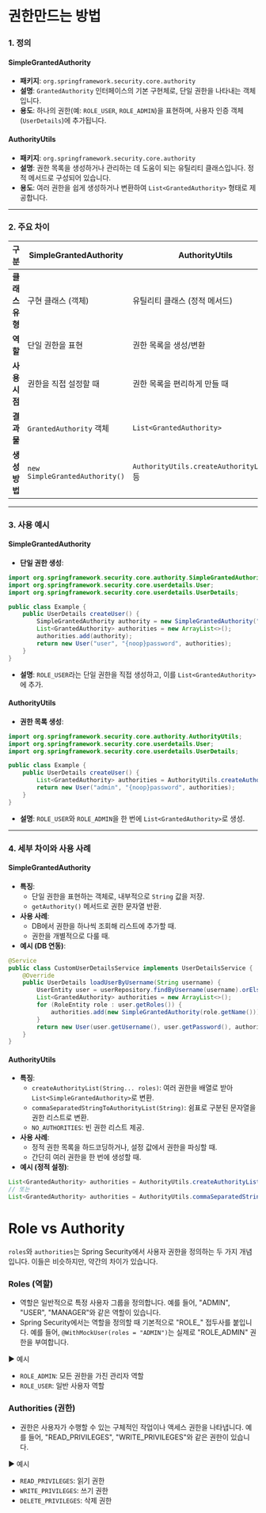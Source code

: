 # 권한만드는 방법
### 1. **정의**
#### **SimpleGrantedAuthority**
- **패키지**: `org.springframework.security.core.authority`
- **설명**: `GrantedAuthority` 인터페이스의 기본 구현체로, 단일 권한을 나타내는 객체입니다.
- **용도**: 하나의 권한(예: `ROLE_USER`, `ROLE_ADMIN`)을 표현하며, 사용자 인증 객체(`UserDetails`)에 추가됩니다.

#### **AuthorityUtils**
- **패키지**: `org.springframework.security.core.authority`
- **설명**: 권한 목록을 생성하거나 관리하는 데 도움이 되는 유틸리티 클래스입니다. 정적 메서드로 구성되어 있습니다.
- **용도**: 여러 권한을 쉽게 생성하거나 변환하여 `List<GrantedAuthority>` 형태로 제공합니다.

---

### 2. **주요 차이**
| **구분**            | **SimpleGrantedAuthority**         | **AuthorityUtils**                 |
|---------------------|------------------------------------|------------------------------------|
| **클래스 유형**     | 구현 클래스 (객체)                  | 유틸리티 클래스 (정적 메서드)      |
| **역할**            | 단일 권한을 표현                    | 권한 목록을 생성/변환              |
| **사용 시점**       | 권한을 직접 설정할 때               | 권한 목록을 편리하게 만들 때        |
| **결과물**          | `GrantedAuthority` 객체            | `List<GrantedAuthority>`           |
| **생성 방법**       | `new SimpleGrantedAuthority()`     | `AuthorityUtils.createAuthorityList()` 등 |

---

### 3. **사용 예시**
#### **SimpleGrantedAuthority**
- **단일 권한 생성**:
```java
import org.springframework.security.core.authority.SimpleGrantedAuthority;
import org.springframework.security.core.userdetails.User;
import org.springframework.security.core.userdetails.UserDetails;

public class Example {
    public UserDetails createUser() {
        SimpleGrantedAuthority authority = new SimpleGrantedAuthority("ROLE_USER");
        List<GrantedAuthority> authorities = new ArrayList<>();
        authorities.add(authority);
        return new User("user", "{noop}password", authorities);
    }
}
```
- **설명**: `ROLE_USER`라는 단일 권한을 직접 생성하고, 이를 `List<GrantedAuthority>`에 추가.

#### **AuthorityUtils**
- **권한 목록 생성**:
```java
import org.springframework.security.core.authority.AuthorityUtils;
import org.springframework.security.core.userdetails.User;
import org.springframework.security.core.userdetails.UserDetails;

public class Example {
    public UserDetails createUser() {
        List<GrantedAuthority> authorities = AuthorityUtils.createAuthorityList("ROLE_USER", "ROLE_ADMIN");
        return new User("admin", "{noop}password", authorities);
    }
}
```
- **설명**: `ROLE_USER`와 `ROLE_ADMIN`을 한 번에 `List<GrantedAuthority>`로 생성.

---

### 4. **세부 차이와 사용 사례**
#### **SimpleGrantedAuthority**
- **특징**:
  - 단일 권한을 표현하는 객체로, 내부적으로 `String` 값을 저장.
  - `getAuthority()` 메서드로 권한 문자열 반환.
- **사용 사례**:
  - DB에서 권한을 하나씩 조회해 리스트에 추가할 때.
  - 권한을 개별적으로 다룰 때.
- **예시 (DB 연동)**:
```java
@Service
public class CustomUserDetailsService implements UserDetailsService {
    @Override
    public UserDetails loadUserByUsername(String username) {
        UserEntity user = userRepository.findByUsername(username).orElseThrow();
        List<GrantedAuthority> authorities = new ArrayList<>();
        for (RoleEntity role : user.getRoles()) {
            authorities.add(new SimpleGrantedAuthority(role.getName()));
        }
        return new User(user.getUsername(), user.getPassword(), authorities);
    }
}
```

#### **AuthorityUtils**
- **특징**:
  - `createAuthorityList(String... roles)`: 여러 권한을 배열로 받아 `List<SimpleGrantedAuthority>`로 변환.
  - `commaSeparatedStringToAuthorityList(String)`: 쉼표로 구분된 문자열을 권한 리스트로 변환.
  - `NO_AUTHORITIES`: 빈 권한 리스트 제공.
- **사용 사례**:
  - 정적 권한 목록을 하드코딩하거나, 설정 값에서 권한을 파싱할 때.
  - 간단히 여러 권한을 한 번에 생성할 때.
- **예시 (정적 설정)**:
```java
List<GrantedAuthority> authorities = AuthorityUtils.createAuthorityList("ROLE_USER", "ROLE_ADMIN");
// 또는
List<GrantedAuthority> authorities = AuthorityUtils.commaSeparatedStringToAuthorityList("ROLE_USER, ROLE_ADMIN");
```

# Role vs Authority
`roles`와 `authorities`는 Spring Security에서 사용자 권한을 정의하는 두 가지 개념입니다. 이들은 비슷하지만, 약간의 차이가 있습니다.

### Roles (역할)
- 역할은 일반적으로 특정 사용자 그룹을 정의합니다. 예를 들어, "ADMIN", "USER", "MANAGER"와 같은 역할이 있습니다.
- Spring Security에서는 역할을 정의할 때 기본적으로 "ROLE_" 접두사를 붙입니다. 예를 들어, `@WithMockUser(roles = "ADMIN")`는 실제로 "ROLE_ADMIN" 권한을 부여합니다.

▶ 예시
- `ROLE_ADMIN`: 모든 권한을 가진 관리자 역할
- `ROLE_USER`: 일반 사용자 역할

### Authorities (권한)
- 권한은 사용자가 수행할 수 있는 구체적인 작업이나 액세스 권한을 나타냅니다. 예를 들어, "READ_PRIVILEGES", "WRITE_PRIVILEGES"와 같은 권한이 있습니다.

▶ 예시
- `READ_PRIVILEGES`: 읽기 권한
- `WRITE_PRIVILEGES`: 쓰기 권한
- `DELETE_PRIVILEGES`: 삭제 권한
